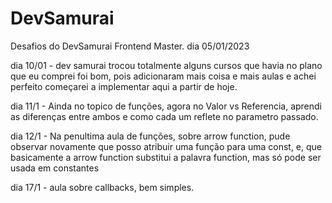 # DevSamurai
Desafios do DevSamurai Frontend Master.
dia 05/01/2023


dia 10/01 - dev samurai trocou totalmente alguns cursos que havia no plano que eu comprei
foi bom, pois adicionaram mais coisa e mais aulas e achei perfeito
começarei a implementar aqui a partir de hoje.


dia 11/1 - Ainda no topico de funções, agora no Valor vs Referencia, aprendi as diferenças entre ambos e como cada um reflete no parametro passado.

dia 12/1 - Na penultima aula de funções, sobre arrow function, pude observar novamente que posso atribuir uma função para uma const, e, que basicamente a arrow function substitui a palavra function, mas só pode ser usada em constantes

dia 17/1 - aula sobre callbacks, bem simples.